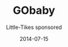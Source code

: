 ---
title: GObaby
subtitle: Little-Tikes sponsored
layout: default
modal-id: 6
date: 2014-07-15
img: HERO.jpg
thumbnail: 7_GObaby thumbnail.jpg
alt: Better baby transport
project-date: April 2014
category: Product Design
description: Lorem ipsum dolor sit amet, usu cu alterum nominavi lobortis. At duo novum diceret. Tantas apeirian vix et, usu sanctus postulant inciderint ut, populo diceret necessitatibus in vim. Cu eum dicam feugiat noluisse.

---
